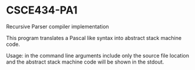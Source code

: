 # CSCE434-PA1
Recursive Parser compiler implementation

This program translates a Pascal like syntax into abstract stack machine code.

Usage: in the command line arguments include only the source file location and the abstract stack machine code will be shown in the stdout.

